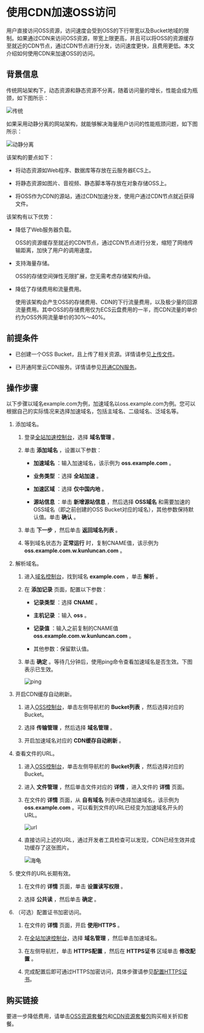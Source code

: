 使用CDN加速OSS访问 
=================================

用户直接访问OSS资源，访问速度会受到OSS的下行带宽以及Bucket地域的限制。如果通过CDN来访问OSS资源，带宽上限更高，并且可以将OSS的资源缓存至就近的CDN节点，通过CDN节点进行分发，访问速度更快，且费用更低。本文介绍如何使用CDN来加速OSS的访问。

背景信息 
-------------------------

传统网站架构下，动态资源和静态资源不分离，随着访问量的增长，性能会成为瓶颈，如下图所示：

![传统](https://static-aliyun-doc.oss-accelerate.aliyuncs.com/assets/img/zh-CN/0997298951/p132506.png)

如果采用动静分离的网站架构，就能够解决海量用户访问的性能瓶颈问题，如下图所示：

![动静分离](https://static-aliyun-doc.oss-accelerate.aliyuncs.com/assets/img/zh-CN/0997298951/p131983.png)

该架构的要点如下：

* 将动态资源如Web程序、数据库等存放在云服务器ECS上。

  

* 将静态资源如图片、音视频、静态脚本等存放在对象存储OSS上。

  

* 将OSS作为CDN的源站，通过CDN加速分发，使用户通过CDN节点就近获得文件。

  




该架构有以下优势：

* 降低了Web服务器负载。

  OSS的资源缓存至就近的CDN节点，通过CDN节点进行分发，缩短了网络传输距离，加快了用户的调用速度。
  

* 支持海量存储。

  OSS的存储空间弹性无限扩展，您无需考虑存储架构升级。
  

* 降低了存储费用和流量费用。

  使用该架构会产生OSS的存储费用、CDN的下行流量费用，以及极少量的回源流量费用。其中OSS的存储费用仅为ECS云盘费用的一半，而CDN流量的单价约为OSS外网流量单价的30%～40%。
  




前提条件 
-------------------------

* 已创建一个OSS Bucket，且上传了相关资源。详情请参见[上传文件](/cn.zh-CN/控制台用户指南/文件管理/上传文件.md)。

  

* 已开通阿里云CDN服务。详情请参见[开通CDN服务](https://help.aliyun.com/document_detail/27272.html)。

  




操作步骤 
-------------------------

以下步骤以域名example.com为例，加速域名以oss.example.com为例。您可以根据自己的实际情况来选择加速域名，包括主域名、二级域名、泛域名等。

1. 添加域名。

   1. 登录[全站加速控制台](https://dcdn.console.aliyun.com/overview)，选择 **域名管理** 。

      
   
   2. 单击 **添加域名** ，设置以下参数：

      * **加速域名** ：输入加速域名，该示例为 **oss.example.com** 。

        
      
      * **业务类型** ：选择 **全站加速** 。

        
      
      * **加速区域** ：选择 **仅中国内地** 。

        
      
      * **源站信息** ：单击 **新增源站信息** ，然后选择 **OSS域名** 和需要加速的OSS域名（即之前创建的OSS Bucket对应的域名），其他参数保持默认值。单击 **确认** 。

        
      

      
   
   3. 单击 **下一步** ，然后单击 **返回域名列表** 。

      
   
   4. 等到域名状态为 **正常运行** 时，复制CNAME值，该示例为 **oss.example.com.w.kunluncan.com** 。

      
   

   

2. 解析域名。

   1. 进入[域名控制台](https://dc.console.aliyun.com/next/index)，找到域名 **example.com** ，单击 **解析** 。

      
   
   2. 在 **添加记录** 页面，配置以下参数：

      * **记录类型** ：选择 **CNAME** 。

        
      
      * **主机记录** ：输入 **oss** 。

        
      
      * **记录值** ：输入之前复制的CNAME值 **oss.example.com.w.kunluncan.com** 。

        
      
      * 其他参数：保留默认值。

        
      

      
   
   3. 单击 **确定** 。等待几分钟后，使用ping命令查看加速域名是否生效。下图表示已生效。

      ![ping](https://static-aliyun-doc.oss-accelerate.aliyuncs.com/assets/img/zh-CN/0997298951/p132115.png)
      
   

   

3. 开启CDN缓存自动刷新。

   1. 进入[OSS控制台](https://oss.console.aliyun.com/)，单击左侧导航栏的 **Bucket列表** ，然后选择对应的Bucket。

      
   
   2. 选择 **传输管理** ，然后选择 **域名管理** 。

      
   
   3. 开启加速域名对应的 **CDN缓存自动刷新** 。

      
   

   

4. 查看文件的URL。

   1. 进入[OSS控制台](https://oss.console.aliyun.com/)，单击左侧导航栏的 **Bucket列表** ，然后选择对应的Bucket。

      
   
   2. 进入 **文件管理** ，然后单击文件对应的 **详情** ，进入文件的 **详情** 页面。

      
   
   3. 在文件的 **详情** 页面，从 **自有域名** 列表中选择加速域名，该示例为 **oss.example.com** 。可以看到文件的URL已经变为加速域名开头的URL。

      ![url](https://static-aliyun-doc.oss-accelerate.aliyuncs.com/assets/img/zh-CN/0997298951/p132112.png)
      
   
   4. 直接访问上述的URL，通过开发者工具检查可以发现，CDN已经生效并成功缓存了这张图片。

      ![海龟](https://static-aliyun-doc.oss-accelerate.aliyuncs.com/assets/img/zh-CN/1997298951/p132501.png)
      
   

   

5. 使文件的URL长期有效。

   1. 在文件的 **详情** 页面，单击 **设置读写权限** 。

      
   
   2. 选择 **公共读** ，然后单击 **确定** 。

      
   

   

6. （可选）配置证书加密访问。

   1. 在文件的 **详情** 页面，开启 **使用HTTPS** 。

      
   
   2. 在[全站加速控制台](https://dcdn.console.aliyun.com/overview)，选择 **域名管理** ，然后单击加速域名。

      
   
   3. 在左侧导航栏，单击 **HTTPS配置** ，然后在 **HTTPS证书** 区域单击 **修改配置** 。

      
   
   4. 完成配置后即可通过HTTPS加密访问，具体步骤请参见[配置HTTPS证书](https://help.aliyun.com/document_detail/65101.html)。

      
   

   




购买链接 
-------------------------

要进一步降低费用，请单击[OSS资源套餐包](https://common-buy.aliyun.com/?spm=5176.7933691.1309819..31492a66RnOkB9&commodityCode=ossbag&request=%7B%22region%22%3A%22china-common%22%7D#/buy)和[CDN资源套餐包](https://common-buy.aliyun.com/?spm=5176.7933777.1398157.2.6dad56f5wood7I&commodityCode=dcdnpaybag&request=%7B%22dcdntype%22:%22dcdnflow%22,%22dcdnflow%22:%22100%22,%22region%22:%22CN%22,%22pack%22:%22FPT_dcdnpaybag_deadlineAcc_1541405199%22,%22ord_time%22:%221:Year%22%7D)购买相关折扣套餐。
